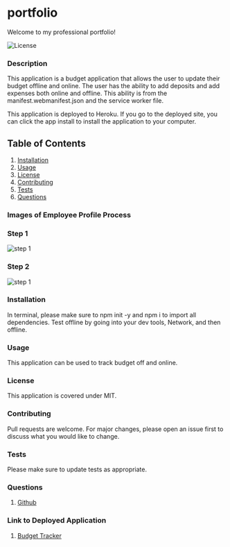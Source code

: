 # portfolio
Welcome to my professional portfolio!


![License](https://img.shields.io/badge/License-MIT-yellow.svg)

### Description
This application is a budget application that allows the user to update their budget offline and online. The user has the ability to add deposits and add expenses both online and offline. This ability is from the manifest.webmanifest.json and the service worker file.


This application is deployed to Heroku. If you go to the deployed site, you can click the app install to install the application to your computer. 

    
## Table of Contents
1. [Installation](#installation)
2. [Usage](#usage)
3. [License](#license)
4. [Contributing](#contributing)
5. [Tests](#tests)
6. [Questions](#questions)

### Images of Employee Profile Process

### Step 1

![step 1](public/images_readme/step1.png)

### Step 2

![step 1](public/images_readme/step2.png)



### Installation
In terminal, please make sure to npm init -y and npm i to import all dependencies. Test offline by going into your dev tools, Network, and then offline.  

### Usage
This application can be used to track budget off and online. 

### License 

This application is covered under MIT.


### Contributing 
Pull requests are welcome. For major changes, please open an issue first to discuss what you would like to change.

### Tests
Please make sure to update tests as appropriate.


### Questions
1. [Github](https://github.com/nicoleremy95/budget-tracker)

### Link to Deployed Application
1. [Budget Tracker](https://ner-budget-tracker.herokuapp.com/)
    
     